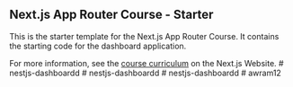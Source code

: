 ## Next.js App Router Course - Starter

This is the starter template for the Next.js App Router Course. It contains the starting code for the dashboard application.

For more information, see the [course curriculum](https://nextjs.org/learn) on the Next.js Website.
#   n e s t j s - d a s h b o a r d d  
 #   n e s t j s - d a s h b o a r d d  
 #   n e s t j s - d a s h b o a r d d  
 #   a w r a m 1 2  
 
